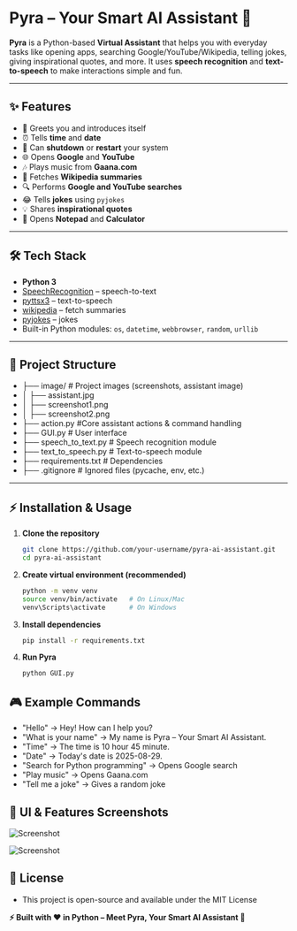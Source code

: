 # Pyra – Your Smart AI Assistant 🤖

**Pyra** is a Python-based **Virtual Assistant** that helps you with everyday tasks like opening apps, searching Google/YouTube/Wikipedia, telling jokes, giving inspirational quotes, and more. It uses **speech recognition** and **text-to-speech** to make interactions simple and fun.  

---

## ✨ Features
- 👋 Greets you and introduces itself  
- ⏰ Tells **time** and **date**  
- 🔌 Can **shutdown** or **restart** your system  
- 🌐 Opens **Google** and **YouTube**  
- 🎶 Plays music from **Gaana.com**  
- 📖 Fetches **Wikipedia summaries**  
- 🔍 Performs **Google and YouTube searches**  
- 😂 Tells **jokes** using `pyjokes`  
- 💡 Shares **inspirational quotes**  
- 📝 Opens **Notepad** and **Calculator**  

---

## 🛠️ Tech Stack
- **Python 3**  
- [SpeechRecognition](https://pypi.org/project/SpeechRecognition/) – speech-to-text  
- [pyttsx3](https://pypi.org/project/pyttsx3/) – text-to-speech  
- [wikipedia](https://pypi.org/project/wikipedia/) – fetch summaries  
- [pyjokes](https://pypi.org/project/pyjokes/) – jokes  
- Built-in Python modules: `os`, `datetime`, `webbrowser`, `random`, `urllib`  

---

## 📂 Project Structure
- ├── image/ # Project images (screenshots, assistant image)
- │ ├── assistant.jpg
- │ ├── screenshot1.png
- │ ├── screenshot2.png
- ├── action.py             #Core assistant actions & command handling
- ├── GUI.py                # User interface
- ├── speech_to_text.py     # Speech recognition module
- ├── text_to_speech.py     # Text-to-speech module
- ├── requirements.txt      # Dependencies
- ├── .gitignore            # Ignored files (pycache, env, etc.)

---

## ⚡ Installation & Usage

1. **Clone the repository**  
   ```sh
   git clone https://github.com/your-username/pyra-ai-assistant.git
   cd pyra-ai-assistant

2. **Create virtual environment (recommended)**
    ```sh
    python -m venv venv
    source venv/bin/activate   # On Linux/Mac
    venv\Scripts\activate      # On Windows

3. **Install dependencies**
    ```sh
    pip install -r requirements.txt

4. **Run Pyra**
    ```sh
    python GUI.py

## 🎮 Example Commands

- "Hello" → Hey! How can I help you?
- "What is your name" → My name is Pyra – Your Smart AI Assistant.
- "Time" → The time is 10 hour 45 minute.
- "Date" → Today's date is 2025-08-29.
- "Search for Python programming" → Opens Google search
- "Play music" → Opens Gaana.com
- "Tell me a joke" → Gives a random joke

## 📸 UI & Features Screenshots  

![Screenshot](image/screenshot1.png)  

![Screenshot](image/screenshot2.png)  


## 📜 License
- This project is open-source and available under the MIT License


**⚡ Built with ❤️ in Python – Meet Pyra, Your Smart AI Assistant 🤖**

